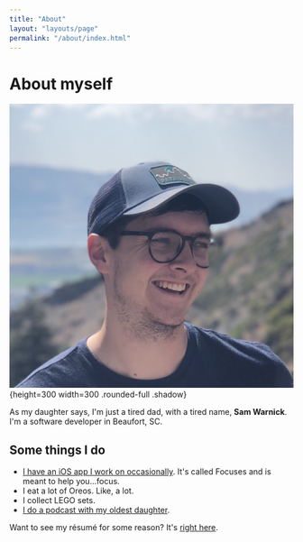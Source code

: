 ```yaml
---
title: "About"
layout: "layouts/page"
permalink: "/about/index.html"
---
```


# About myself

![Picture of Sam Warnick](./profile.jpg){height=300 width=300 .rounded-full .shadow}

As my daughter says, I'm just a tired dad, with a tired name, **Sam Warnick**. I'm a software developer in Beaufort, SC.

## Some things I do

-   [I have an iOS app I work on occasionally](https://apps.apple.com/us/app/focuses/id1492385864?ls=1). It's called Focuses and is meant to help you...focus.
-   I eat a lot of Oreos. Like, a lot.
-   I collect LEGO sets.
-   [I do a podcast with my oldest daughter](https://lilyandsam.show).

Want to see my résumé for some reason? It's [right here](/resume).
